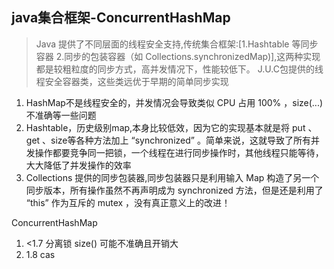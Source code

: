 ## java集合框架-ConcurrentHashMap

>Java 提供了不同层面的线程安全支持,传统集合框架:[1.Hashtable 等同步容器 2.同步的包装容器（如 Collections.synchronizedMap)],这两种实现都是较粗粒度的同步方式，高并发情况下，性能较低下。
>J.U.C包提供的线程安全容器类，这些类远优于早期的简单同步实现


1. HashMap不是线程安全的，并发情况会导致类似 CPU 占用 100% ，size(...)不准确等一些问题
2. Hashtable，历史级别map,本身比较低效，因为它的实现基本就是将 put 、get 、size等各种方法加上 “synchronized” 。简单来说，这就导致了所有并发操作都要竞争同一把锁，一个线程在进行同步操作时，其他线程只能等待，大大降低了并发操作的效率
3. Collections 提供的同步包装器,同步包装器只是利用输入 Map 构造了另一个同步版本，所有操作虽然不再声明成为 synchronized 方法，但是还是利用了 “this” 作为互斥的 mutex ，没有真正意义上的改进！


ConcurrentHashMap

1. <1.7 分离锁  size() 可能不准确且开销大
2. 1.8  cas